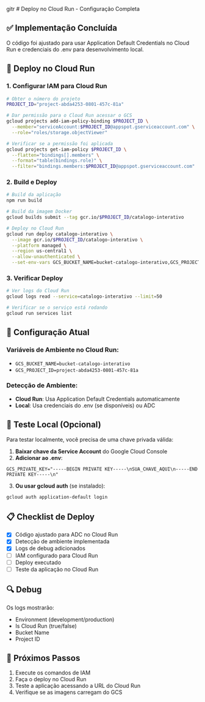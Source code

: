 gitr # Deploy no Cloud Run - Configuração Completa

## ✅ Implementação Concluída

O código foi ajustado para usar Application Default Credentials no Cloud Run e credenciais do .env para desenvolvimento local.

## 🚀 Deploy no Cloud Run

### 1. **Configurar IAM para Cloud Run**

```bash
# Obter o número do projeto
PROJECT_ID="project-abda4253-0801-457c-81a"

# Dar permissão para o Cloud Run acessar o GCS
gcloud projects add-iam-policy-binding $PROJECT_ID \
  --member="serviceAccount:$PROJECT_ID@appspot.gserviceaccount.com" \
  --role="roles/storage.objectViewer"

# Verificar se a permissão foi aplicada
gcloud projects get-iam-policy $PROJECT_ID \
  --flatten="bindings[].members" \
  --format="table(bindings.role)" \
  --filter="bindings.members:$PROJECT_ID@appspot.gserviceaccount.com"
```

### 2. **Build e Deploy**

```bash
# Build da aplicação
npm run build

# Build da imagem Docker
gcloud builds submit --tag gcr.io/$PROJECT_ID/catalogo-interativo

# Deploy no Cloud Run
gcloud run deploy catalogo-interativo \
  --image gcr.io/$PROJECT_ID/catalogo-interativo \
  --platform managed \
  --region us-central1 \
  --allow-unauthenticated \
  --set-env-vars GCS_BUCKET_NAME=bucket-catalogo-interativo,GCS_PROJECT_ID=$PROJECT_ID
```

### 3. **Verificar Deploy**

```bash
# Ver logs do Cloud Run
gcloud logs read --service=catalogo-interativo --limit=50

# Verificar se o serviço está rodando
gcloud run services list
```

## 🔧 Configuração Atual

### **Variáveis de Ambiente no Cloud Run:**
- `GCS_BUCKET_NAME=bucket-catalogo-interativo`
- `GCS_PROJECT_ID=project-abda4253-0801-457c-81a`

### **Detecção de Ambiente:**
- **Cloud Run**: Usa Application Default Credentials automaticamente
- **Local**: Usa credenciais do .env (se disponíveis) ou ADC

## 🧪 Teste Local (Opcional)

Para testar localmente, você precisa de uma chave privada válida:

1. **Baixar chave da Service Account** do Google Cloud Console
2. **Adicionar ao .env**:
```env
GCS_PRIVATE_KEY="-----BEGIN PRIVATE KEY-----\nSUA_CHAVE_AQUI\n-----END PRIVATE KEY-----\n"
```

3. **Ou usar gcloud auth** (se instalado):
```bash
gcloud auth application-default login
```

## 📋 Checklist de Deploy

- [x] Código ajustado para ADC no Cloud Run
- [x] Detecção de ambiente implementada
- [x] Logs de debug adicionados
- [ ] IAM configurado para Cloud Run
- [ ] Deploy executado
- [ ] Teste da aplicação no Cloud Run

## 🔍 Debug

Os logs mostrarão:
- Environment (development/production)
- Is Cloud Run (true/false)
- Bucket Name
- Project ID

## 🎯 Próximos Passos

1. Execute os comandos de IAM
2. Faça o deploy no Cloud Run
3. Teste a aplicação acessando a URL do Cloud Run
4. Verifique se as imagens carregam do GCS
